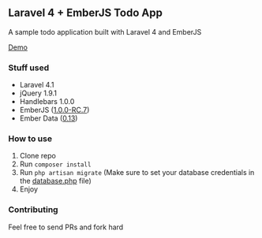 ## Laravel 4 + EmberJS Todo App

A sample todo application built with Laravel 4 and EmberJS

[Demo](http://laravel-emberjs-todo.gopagoda.com/)

### Stuff used

- Laravel 4.1
- jQuery 1.9.1
- Handlebars 1.0.0
- EmberJS ([1.0.0-RC.7](http://builds.emberjs.com.s3.amazonaws.com/ember-1.0.0-rc.7.js))
- Ember Data ([0.13](http://builds.emberjs.com.s3.amazonaws.com/ember-data-0.13.js))

### How to use

1. Clone repo
2. Run `composer install`
3. Run `php artisan migrate` (Make sure to set your database credentials in the [database.php](https://github.com/jahvi/laravel-ember-todo/blob/master/app/config/database.php) file)
4. Enjoy

### Contributing

Feel free to send PRs and fork hard